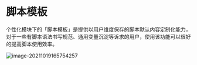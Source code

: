 # 脚本模板

个性化模块下的「脚本模板」是提供以用户维度保存的脚本默认内容定制化能力，对于一些有脚本语法书写规范、通用变量沉淀等诉求的用户，使用该功能可以很好的提高脚本使用效率。

![image-20211019165754257](media/image-20211019165754257.png)

